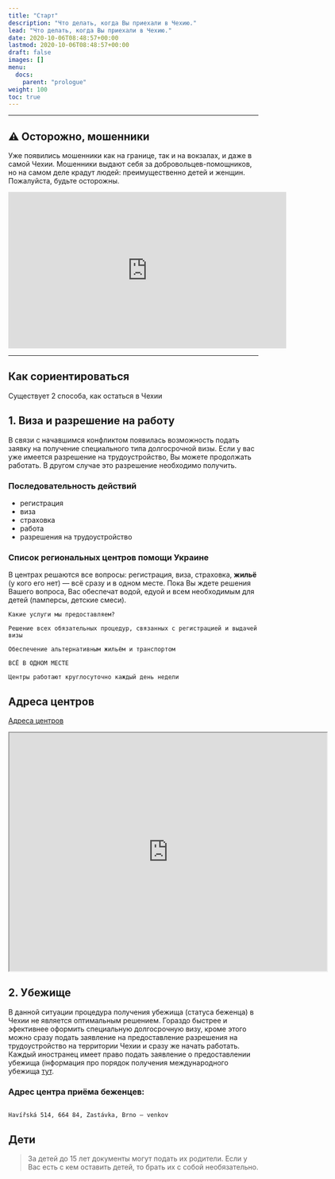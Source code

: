 ```yaml
---
title: "Старт"
description: "Что делать, когда Вы приехали в Чехию."
lead: "Что делать, когда Вы приехали в Чехию."
date: 2020-10-06T08:48:57+00:00
lastmod: 2020-10-06T08:48:57+00:00
draft: false
images: []
menu:
  docs:
    parent: "prologue"
weight: 100
toc: true
---
```


---

## :warning: Осторожно, мошенники

Уже появились мошенники как на границе, так и на вокзалах, и даже в самой Чехии.
Мошенники выдают себя за добровольцев-помощников, но на самом деле крадут людей: преимущественно детей и женщин. Пожалуйста, будьте осторожны.

<iframe width="560" height="315" src="https://www.youtube-nocookie.com/embed/bmcgvAsd5mA" title="YouTube video player" frameborder="0" allow="accelerometer; autoplay; clipboard-write; encrypted-media; gyroscope; picture-in-picture" allowfullscreen></iframe>

---
## Как сориентироваться

Существует 2 способа, как остаться в Чехии

## 1. Виза и разрешение на работу
В связи с начавшимся конфликтом появилась возможность подать заявку на получение специального типа долгосрочной визы.
Если у вас уже имеется разрешение на трудоустройство, Вы можете продолжать работать.
В другом случае это разрешение необходимо получить.

### Последовательность действий
* регистрация
* виза
* страховка
* работа
* разрешения на трудоустройство

### Список региональных центров помощи Украине
В центрах решаются все вопросы: регистрация, виза, страховка, **жильё** (у кого его нет) — всё сразу и в одном месте.
Пока Вы ждете решения Вашего вопроса, Вас обеспечат водой, едуой и всем необходимым для детей (памперсы, детские смеси).


```
Какие услуги мы предоставляем?

Решение всех обязательных процедур, связанных с регистрацией и выдачей визы

Обеспечение альтернативным жильём и транспортом

ВСЁ В ОДНОМ МЕСТЕ

Центры работают круглосуточно каждый день недели
```



## Адреса центров
[Адреса центров](https://www.mvcr.cz/clanek/seznam-krajskych-asistencnich-center-pomoci-ukrajine.aspx)


 <iframe src="https://www.google.com/maps/d/embed?mid=1FaqUgfUDGw0B6_tGVRZE4UhnM-dL_tXp&ehbc=2E312F" width="640" height="480"></iframe>

## 2. Убежище
В данной ситуации процедура получения убежища (статуса беженца) в Чехии не является оптимальным решением.
Гораздо быстрее и эфективнее оформить специальную долгосрочную визу, 
кроме этого можно сразу подать заявление на предоставление разрешения на трудоустройство на территории Чехии и сразу же начать работать.
Каждый иностранец имеет право подать заявление о предоставлении убежища
(інформация про порядок получения международного убежища
 [тут](https://www.mvcr.cz/migrace/clanek/nase-hlavni-temata-mezinarodni-ochrana-mezinarodni-ochrana.aspx?q=Y2hudW09Mw%3d%3d).

### Адрес центра приёма беженцев:
```

Havířská 514, 664 84, Zastávka, Brno – venkov
```



##  Дети

> За детей до 15 лет документы могут подать их родители. Если у Вас есть с кем оставить детей, то брать их с собой необязательно.


